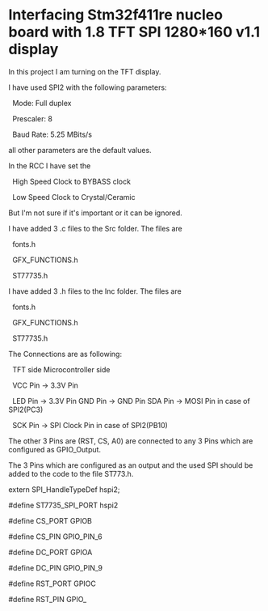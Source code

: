 # Interfacing Stm32f411re nucleo board with 1.8 TFT SPI 1280\*160 v1.1 display

In this project I am turning on the TFT display.



I have used SPI2 with the following parameters:

&nbsp;	Mode: Full duplex

&nbsp;	Prescaler: 8

&nbsp;	Baud Rate: 5.25 MBits/s

all other parameters are the default values.



In the RCC I have set the 

&nbsp;	High Speed Clock to BYBASS clock

&nbsp;	Low Speed Clock to Crystal/Ceramic 

But I'm not sure if it's important or it can be ignored.



I have added 3 .c files to the Src folder. The files are

 	fonts.h

 	GFX\_FUNCTIONS.h

 	ST77735.h



I have added 3 .h files to the Inc folder. The files are 

&nbsp;	fonts.h

&nbsp;	GFX\_FUNCTIONS.h

&nbsp;	ST77735.h


The Connections are as following:


&nbsp;	TFT side        Microcontroller side



&nbsp;	VCC Pin    ->   3.3V  Pin   

&nbsp;	LED Pin    -> 	3.3V  Pin
	GND Pin    -> 	GND   Pin
	SDA Pin    -> 	MOSI  Pin     in case of SPI2(PC3)

&nbsp;	SCK Pin    ->   SPI Clock Pin in case of SPI2(PB10)



The other 3 Pins are (RST, CS, A0) are connected to any 3 Pins which are configured as GPIO\_Output.

The 3 Pins which are configured as an output and the used SPI should be added to the code to the file ST773.h.



extern SPI\_HandleTypeDef hspi2;

\#define ST7735\_SPI\_PORT hspi2



\#define CS\_PORT GPIOB

\#define CS\_PIN  GPIO\_PIN\_6

\#define DC\_PORT GPIOA

\#define DC\_PIN  GPIO\_PIN\_9

\#define RST\_PORT GPIOC

\#define RST\_PIN  GPIO\_


